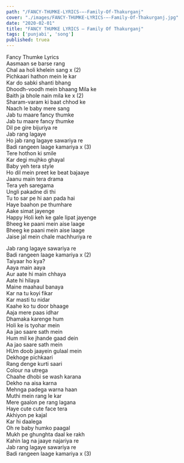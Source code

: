 ```yaml
---
path: "/FANCY-THUMKE-LYRICS-–-Family-Of-Thakurganj"
cover: "./images/FANCY-THUMKE-LYRICS-–-Family-Of-Thakurganj.jpg"
date: "2020-02-01"
title: "FANCY THUMKE LYRICS – Family Of Thakurganj"
tags: ['punjabi', 'song']
published: truea
---
```

  
Fancy Thumke Lyrics  
Aasmaan se barse rang  
Chal aa holi khelein sang x (2)  
Pichkaari hathon mein le kar  
Kar do sabki shanti bhang  
Dhoodh-voodh mein bhaang Mila ke  
Baith ja bhole nain mila ke x (2)  
Sharam-varam ki baat chhod ke  
Naach le baby mere sang  
Jab tu maare fancy thumke  
Jab tu maare fancy thumke  
Dil pe gire bijuriya re  
Jab rang lagaye  
Ho jab rang lagaye sawariya re  
Badi rangeen laage kamariya x (3)  
Tere hothon ki smile  
Kar degi mujhko ghayal  
Baby yeh tera style  
Ho dil mein preet ke beat bajaaye  
Jaanu main tera drama  
Tera yeh saregama  
Ungli pakadne di thi  
Tu to sar pe hi aan pada hai  
Haye baahon pe thumhare  
Aake simat jayenge  
Happy Holi keh ke gale lipat jayenge  
Bheeg ke paani mein aise laage  
Bheeg ke paani mein aise laage  
Jaise jal mein chale machhuriya re  
  
  
  
  
  
  
Jab rang lagaye sawariya re  
Badi rangeen laage kamariya x (2)  
Taiyaar ho kya?  
Aaya main aaya  
Aur aate hi main chhaya  
Aate hi hilaya  
Maine maahaul banaya  
Kar na tu koyi fikar  
Kar masti tu nidar  
Kaahe ko tu door bhaage  
Aaja mere paas idhar  
Dhamaka karenge hum  
Holi ke is tyohar mein  
Aa jao saare sath mein  
Hum mil ke jhande gaad dein  
Aa jao saare sath mein  
HUm doob jaayein gulaal mein  
Dekhoge pichkaari  
Rang denge kurti saari  
Colour na utrega  
Chaahe dhobi se wash karana  
Dekho na aisa karna  
Mehnga padega warna haan  
Muthi mein rang le kar  
Mere gaalon pe rang lagana  
Haye cute cute face tera  
Akhiyon pe kajal  
Kar hi daalega  
Oh re baby humko paagal  
Mukh pe ghunghta daal ke rakh  
Kahin lag na jaaye najariya re  
Jab rang lagaye sawariya re  
Badi rangeen laage kamariya x (3)  
